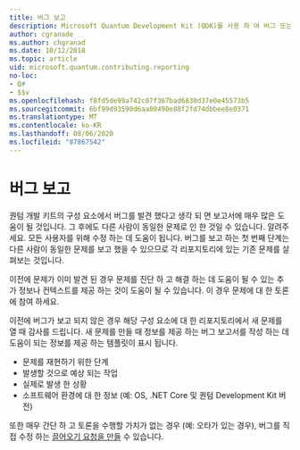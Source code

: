 ```yaml
---
title: 버그 보고
description: Microsoft Quantum Development Kit (QDK)를 사용 하 여 버그 또는 문제를 보고 하는 방법에 대해 알아봅니다.
author: cgranade
ms.author: chgranad
ms.date: 10/12/2018
ms.topic: article
uid: microsoft.quantum.contributing.reporting
no-loc:
- Q#
- $$v
ms.openlocfilehash: f8fd5de99a742c07f367bad6830d37e0e45573b5
ms.sourcegitcommit: 6bf99d93590d6aa80490e88f2fd74dbbee8e0371
ms.translationtype: MT
ms.contentlocale: ko-KR
ms.lasthandoff: 08/06/2020
ms.locfileid: "87867542"
---
```

# <a name="reporting-bugs"></a>버그 보고 #

퀀텀 개발 키트의 구성 요소에서 버그를 발견 했다고 생각 되 면 보고서에 매우 많은 도움이 될 것입니다.
그 후에도 다른 사람이 동일한 문제로 인 한 것일 수 있습니다. 알려주세요. 모든 사용자를 위해 수정 하는 데 도움이 됩니다.
버그를 보고 하는 첫 번째 단계는 다른 사람이 동일한 문제를 보고 했을 수 있으므로 각 리포지토리에 있는 기존 문제를 살펴보는 것입니다.

이전에 문제가 이미 발견 된 경우 문제를 진단 하 고 해결 하는 데 도움이 될 수 있는 추가 정보나 컨텍스트를 제공 하는 것이 도움이 될 수 있습니다.
이 경우 문제에 대 한 토론에 참여 하세요.

이전에 버그가 보고 되지 않은 경우 해당 구성 요소에 대 한 리포지토리에서 새 문제를 열 때 감사를 드립니다.
새 문제를 만들 때 정보를 제공 하는 버그 보고서를 작성 하는 데 도움이 되는 정보를 제공 하는 템플릿이 표시 됩니다.

- 문제를 재현하기 위한 단계
- 발생할 것으로 예상 되는 작업
- 실제로 발생 한 상황
- 소프트웨어 환경에 대 한 정보 (예: OS, .NET Core 및 퀀텀 Development Kit 버전)

또한 매우 간단 하 고 토론을 수행할 가치가 없는 경우 (예: 오타가 있는 경우), 버그를 직접 수정 하는 [끌어오기 요청을 만들](https://help.github.com/articles/about-pull-requests/) 수 있습니다.

